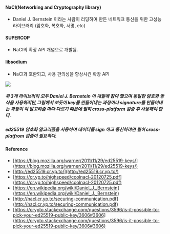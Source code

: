 #### NaCl(Networking and Cryptography library)
- Daniel J. Bernstein 이라는 사람이 리딩하여 만든 네트워크 통신을 위한 고성능 라이브러리 (암호화, 복호화, 서명, etc)

#### SUPERCOP
- NaCl의 확장 API 개념으로 개발됨.

#### libsodium
- NaCl과 호환되고, 사용 편의성을 향상시킨 확장 API

<img src="https://s3.us-west-2.amazonaws.com/secure.notion-static.com/31482d56-f3f7-42cc-8d75-6089ef77ce61/Untitled.png?AWSAccessKeyId=ASIAT73L2G45KQ2QJKBF&Expires=1542195145&Signature=C9OGTspis%2F%2FRTp6opxuMA0gG8GI%3D&x-amz-security-token=FQoGZXIvYXdzENj%2F%2F%2F%2F%2F%2F%2F%2F%2F%2FwEaDOwvE3FeDZXGzq%2FB6iK3A%2FDecfiTRRgZQY%2FXC5oDEzaCnaFHCceX31HnAW2tybLS7075NdxEVLwlVO7pr9UVh4gKeF8Wo8fskJt6SoEH6fjKhfgrwzFl1iXx9YXQnJ4Y4u10mJAegXczAEJj21lcAK9jAJe41DFW7v7tUVbuauZS62iKFGSGwaxdX%2F7MojBMrIwPiUbcjMqma0b8Rqb0MQxeo%2BAWHSQo4O9Hgq%2BFLlKKDWzjqSpOZyW%2BL%2BXcKT5ZQkN4nTlh2jKnWYVoUnHoOzs9GutC4tMx%2F8tgn0q71CmFHHQ0nm1E7wJTRGW0nlUpWI3SwOe8G28yjAwVJ79wz4SEvqYCknjApGu7dCKLjCWtLx7Sl1nECo7IqaQifBj32DW9JNxut4s5phrXyJB6UpFx2CFBc6kgfPsXVTiMojzY4ss4IU%2FMRc0TEMBfSISd18vndO5s40yQjiTiJjmU74d35Z5HrjOS7XWrOTmUzy57hV2zTT2t0RSuRtk9GqjlRz8YbbEEIJ5vF8FXeLEsy5LME%2FznA%2B6kYdaQIvVO3cVVFpbGc3wh2UQt7kBnXpz1o733if0rScpSal1r4Ul6UBaaVwmofiQotNep3wU%3D" width="" height=""></img>

##### 위 3개 라이브러리 모두 Daniel J. Bernstein 이 개발에 참여 했으며 동일한 암호화 방식을 사용하지만,그림에서 보듯이 key를 만들어내는 과정이나 signature를 만들어내는 과정이 각 알고리즘 마다 다르기 때문에 필히 cross-platform 검증 후 사용해야 한다.

##### ed25519 암호화 알고리즘을 사용하여 데이터를 sign 하고 통신하려면 필히 cross-platfrom 검증이 필요하다.

#### Reference
- [https://blog.mozilla.org/warner/2011/11/29/ed25519-keys/](https://blog.mozilla.org/warner/2011/11/29/ed25519-keys/)
- [http://ed25519.cr.yp.to/](http://ed25519.cr.yp.to/)
- [https://cr.yp.to/highspeed/coolnacl-20120725.pdf](https://cr.yp.to/highspeed/coolnacl-20120725.pdf)
- [https://en.wikipedia.org/wiki/Daniel_J._Bernstein](https://en.wikipedia.org/wiki/Daniel_J._Bernstein)
- [http://nacl.cr.yp.to/securing-communication.pdf](http://nacl.cr.yp.to/securing-communication.pdf)
- [https://crypto.stackexchange.com/questions/3596/is-it-possible-to-pick-your-ed25519-public-key/3606#3606](https://crypto.stackexchange.com/questions/3596/is-it-possible-to-pick-your-ed25519-public-key/3606#3606)
